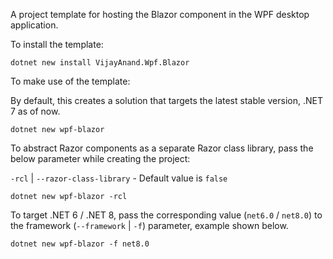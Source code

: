 A project template for hosting the Blazor component in the WPF desktop application.

To install the template:

```shell
dotnet new install VijayAnand.Wpf.Blazor
```

To make use of the template:

By default, this creates a solution that targets the latest stable version, .NET 7 as of now.

```shell
dotnet new wpf-blazor
```

To abstract Razor components as a separate Razor class library, pass the below parameter while creating the project:

`-rcl` | `--razor-class-library` - Default value is `false`

```shell
dotnet new wpf-blazor -rcl
```

To target .NET 6 / .NET 8, pass the corresponding value (`net6.0` / `net8.0`) to the framework (`--framework` | `-f`) parameter, example shown below.

```shell
dotnet new wpf-blazor -f net8.0
```
